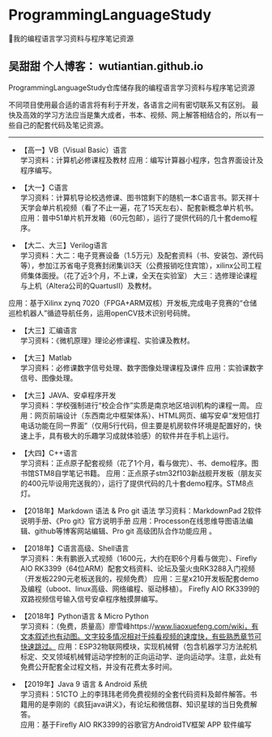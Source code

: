 # ProgrammingLanguageStudy
:basketball:我的编程语言学习资料与程序笔记资源

吴甜甜
个人博客：  wutiantian.github.io
---

ProgrammingLanguageStudy仓库储存我的编程语言学习资料与程序笔记资源

不同项目使用最合适的语言将有利于开发，各语言之间有密切联系又有区别。
最快及高效的学习方法应当是集大成者，书本、视频、网上解答相结合的，所以有一些自己的配套代码及笔记资源。

---

- 【高一】VB（Visual Basic）语言  
学习资料：计算机必修课程及教材
应用：编写计算器小程序，包含界面设计及程序编写。

- 【大一】C语言  
学习资料：计算机导论校选修课、图书馆剩下的随机一本C语言书。郭天祥十天学会单片机视频（看了不止一遍，花了15天左右）、配套新概念单片机书。
应用：普中51单片机开发箱（60元包邮），运行了提供代码的几十套demo程序。

- 【大二、大三】Verilog语言  
学习资料：大二：电子竞赛设备（1.5万元）及配套资料（书、安装包、源代码等），参加江苏省电子竞赛封闭集训3天（公费报销吃住宾馆），xilinx公司工程师集体面授。（花了近3个月，不上课，全天在实验室）
大三：选修理论课程与上机（Altera公司的QuartusII）及教材。

应用：基于Xilinx zynq 7020（FPGA+ARM双核）开发板,完成电子竞赛的“仓储巡检机器人”循迹导航任务，运用openCV技术识别号码牌。

- 【大三】汇编语言  
学习资料：《微机原理》理论必修课程、实验课及教材。

- 【大三】Matlab  
学习资料：必修课数字信号处理、数字图像处理课程及课件
应用：实验课数字信号、图像处理。

- 【大三】JAVA、安卓程序开发  
学习资料：学校强制进行“校企合作”实质是南京地区培训机构的课程一周。
应用：网页前端设计（东西南北中框架体系）、HTML网页、编写安卓“发短信打电话功能在同一界面”（仅用5行代码，但主要是机房软件环境是配置好的，快速上手，具有极大的乐趣学习成就体验感）的软件并在手机上运行。

 
- 【大四】C++语言  
学习资料：正点原子配套视频（花了1个月，看与做完）、书、demo程序。图书馆STM8自学笔记书籍。
应用：正点原子stm32f103新战舰开发板（朋友买的400元毕设用完送我的），运行了提供代码的几十套demo程序。STM8点灯。


- 【2018年】Markdown 语法  & Pro git 语法
学习资料：MarkdownPad 2软件说明手册、《Pro git》官方说明手册
应用：Processon在线思维导图语法编辑、github等博客网站编辑、Pro git 高级团队合作功能应用 。



- 【2018年】C语言高级、Shell语言  
学习资料：朱有鹏嵌入式视频（1600元，大约在职6个月看与做完）、Firefly AIO RK3399（64位ARM）配套文档资料、论坛及萤火虫RK3288入门视频（开发板2290元老板送我的，视频免费）
应用：三星x210开发板配套demo及编程（uboot、linux高级、网络编程、驱动移植）。
Firefly AIO RK3399的双路视频信号输入信号安卓程序触摸屏编写。

- 【2018年】Python语言  &   Micro Python  
学习资料：（免费，质量高）廖雪峰https://www.liaoxuefeng.com/wiki，有文本叙述也有动图。文字较多情况相对于纯看视频的速度快，有些熟悉章节可快速跳过。
应用：ESP32物联网模块，实现机械臂（包含机器学习方法舵机标定、交叉领域机械臂运动学控制的正向运动学、逆向运动学。注意，此处有免费公开配套全过程文档，并没有花费太多时间。

- 【2019年】Java 9 语言 & Android 系统  
学习资料：51CTO 上的李玮玮老师免费视频的全套代码资料及邮件解答。书籍用的是李刚的《疯狂java讲义》，有论坛和微信群、知识星球的当日免费解答。  
应用：基于Firefly AIO RK3399的谷歌官方AndroidTV框架 APP 软件编写 